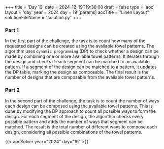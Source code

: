 +++
title = 'Day 19'
date = 2024-12-19T19:30:00
draft = false
type = 'aoc'
layout = 'day'
year = 2024
day = 19
[params]
    aocTitle = "Linen Layout"
    solutionFileName = "solution.py"
+++

### Part 1
In the first part of the challenge, the task is to count how many of the requested designs can be created using the 
available towel patterns. The algorithm uses `dynamic programming` (DP) to check whether a design can be made by 
combining one or more available towel patterns. It iterates through the design and checks if each segment can be
matched to an available pattern. If a segment of the design can be matched to a pattern, it updates the DP table, 
marking the design as composable. The final result is the number of designs that are composable from the available 
towel patterns.

### Part 2
In the second part of the challenge, the task is to count the number of ways each design can be composed using the 
available towel patterns. This is done by modifying the DP approach to count all possible ways to form the design. 
For each segment of the design, the algorithm checks every possible pattern and adds the number of ways that segment 
can be matched. The result is the total number of different ways to compose each design, considering all possible 
combinations of the towel patterns.

{{< aocSolver year="2024" day="19" >}}
